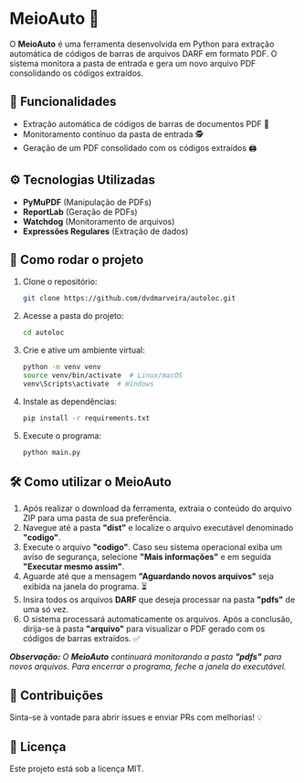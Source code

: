 # MeioAuto 🤖

O **MeioAuto** é uma ferramenta desenvolvida em Python para extração automática de códigos de barras de arquivos DARF em formato PDF. O sistema monitora a pasta de entrada e gera um novo arquivo PDF consolidando os códigos extraídos.

## 📌 Funcionalidades
- Extração automática de códigos de barras de documentos PDF 📄
- Monitoramento contínuo da pasta de entrada 🕵️
- Geração de um PDF consolidado com os códigos extraídos 🖨️

## ⚙️ Tecnologias Utilizadas
- **PyMuPDF** (Manipulação de PDFs)
- **ReportLab** (Geração de PDFs)
- **Watchdog** (Monitoramento de arquivos)
- **Expressões Regulares** (Extração de dados)

## 🚀 Como rodar o projeto

1. Clone o repositório:
   ```bash
   git clone https://github.com/dvdmarveira/autoloc.git
   ```
2. Acesse a pasta do projeto:
   ```bash
   cd autoloc
   ```
3. Crie e ative um ambiente virtual:
   ```bash
   python -m venv venv
   source venv/bin/activate  # Linux/macOS
   venv\Scripts\activate  # Windows
   ```
4. Instale as dependências:
   ```bash
   pip install -r requirements.txt
   ```
5. Execute o programa:
   ```bash
   python main.py
   ```

## 🛠️ Como utilizar o MeioAuto

1. Após realizar o download da ferramenta, extraia o conteúdo do arquivo ZIP para uma pasta de sua preferência.
2. Navegue até a pasta **"dist"** e localize o arquivo executável denominado **"codigo"**.
3. Execute o arquivo **"codigo"**. Caso seu sistema operacional exiba um aviso de segurança, selecione **"Mais informações"** e em seguida **"Executar mesmo assim"**.
4. Aguarde até que a mensagem **"Aguardando novos arquivos"** seja exibida na janela do programa. ⏳
5. Insira todos os arquivos **DARF** que deseja processar na pasta **"pdfs"** de uma só vez.
6. O sistema processará automaticamente os arquivos. Após a conclusão, dirija-se à pasta **"arquivo"** para visualizar o PDF gerado com os códigos de barras extraídos. ✅

***Observação:** O **MeioAuto** continuará monitorando a pasta **"pdfs"** para novos arquivos. Para encerrar o programa, feche a janela do executável.*

## 📩 Contribuições
Sinta-se à vontade para abrir issues e enviar PRs com melhorias! 💡

## 📜 Licença
Este projeto está sob a licença MIT.

